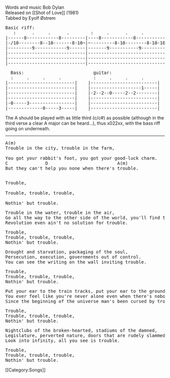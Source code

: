 Words and music Bob Dylan<br>
Released on [[Shot of Love]] (1981)<br>
Tabbed by Eyolf Østrem

<pre class="tab">
Basic riff:
   :      .     .      .        :     .      .     .
|------8------------8---------|----8------------8------------|
|-/10--------8--10-------8-10~|~---------8-10--------8-10-10~|
|---------9------------9------|-------9-----------9----------| etc.
|-----------------------------|------------------------------|
|-----------------------------|------------------------------|
|-----------------------------|------------------------------|
</pre>

<pre class="tab">
  Bass:                          guitar:
  :     .     .     .            :     .     .     .
|-------------------------|    |-------------------------|
|-------------------------|    |-------------------1-----|
|-------------------------|    |-2--2--0-----2--2--------|
|-------------------------|    |-------------------------|
|-0-----3-----------------|    |-------------------------|
|-------------0-----3-----|    |-------------------------|
</pre>

The A should be played with as little third (c/c#) as possible
(although in the third verse a clear A major can be heard...), thus
x022xx, with the bass riff going on underneath.

----
<pre class="verse">
A(m)
Trouble in the city, trouble in the farm,

You got your rabbit's foot, you got your good-luck charm.
C              D                          A(m)
But they can't help you none when there's trouble.
</pre>
<pre class="refrain">

Trouble,

Trouble, trouble, trouble,

Nothin' but trouble.
</pre>
<pre class="verse">
Trouble in the water, trouble in the air,
Go all the way to the other side of the world, you'll find trouble there.
Revolution even ain't no solution for trouble.
</pre>
<pre class="refrain">
Trouble,
Trouble, trouble, trouble,
Nothin' but trouble.
</pre>
<pre class="verse">
Drought and starvation, packaging of the soul,
Persecution, execution, governments out of control.
You can see the writing on the wall inviting trouble.
</pre>
<pre class="refrain">
Trouble,
Trouble, trouble, trouble,
Nothin' but trouble.
</pre>
<pre class="verse">
Put your ear to the train tracks, put your ear to the ground,
You ever feel like you're never alone even when there's nobody else around?
Since the beginning of the universe man's been cursed by trouble.
</pre>
<pre class="refrain">
Trouble,
Trouble, trouble, trouble,
Nothin' but trouble.
</pre>
<pre class="verse">
Nightclubs of the broken-hearted, stadiums of the damned,
Legislature, perverted nature, doors that are rudely slammed.
Look into infinity, all you see is trouble.
</pre>
<pre class="refrain">
Trouble,
Trouble, trouble, trouble,
Nothin' but trouble.
</pre>

[[Category:Songs]]